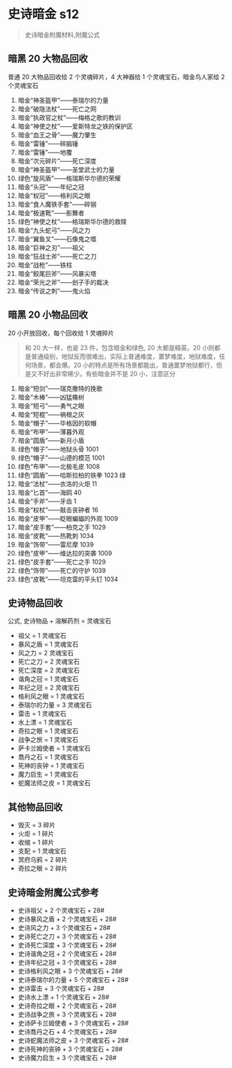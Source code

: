 # 史诗暗金 s12

> 史诗暗金附魔材料,附魔公式

## 暗黑 20 大物品回收

普通 20 大物品回收给 2 个灵魂碎片，4 大神器给 1 个灵魂宝石，暗金鸟人家给 2 个灵魂宝石

1. 暗金“神圣盔甲”——泰瑞尔的力量
2. 暗金“破隐法杖”——死亡之网
3. 暗金“执政官之杖”——梅格之歌的教训
4. 暗金“神使之杖”——爱斯特龙之铁的保护区
5. 暗金“血王之骨”——魔力肇生
6. 暗金“雷锤”——碎脑锤
7. 暗金“雷锤”——地覆
8. 暗金“次元碎片”——死亡深度
9. 暗金“神圣盔甲”——圣堂武士的力量
10. 绿色“旋风盾”——格瑞斯华尔德的荣耀
11. 暗金“头冠”——年纪之冠
12. 暗金“权冠”——格利风之眼
13. 暗金“食人魔铁手套”——碎钢
14. 暗金“极速靴”——影舞者
15. 绿色“神使之杖”——格瑞斯华尔德的救赎
16. 暗金“九头蛇弓”——风之力
17. 暗金“翼鱼叉”——石像鬼之噬
18. 暗金“巨神之刃”——祖父
19. 暗金“狂战士斧”——死亡之刀
20. 暗金“战枪”——铁柱
21. 暗金“鲛尾巨斧”——风暴尖塔
22. 暗金“荣光之斧”——刽子手的裁决
23. 暗金“传说之刺”——鬼火焰

## 暗黑 20 小物品回收

20 小开放回收，每个回收给 1 灵魂碎片

> 和 20 大一样，也是 23 件，包含暗金和绿色, 20 大都是精英，20 小则都是普通级别，地狱反而很难出，实际上普通难度，噩梦难度，地狱难度，任何场景，都会爆。20 小的特点是所有场景都能出，普通噩梦地狱都行，但是又不好出非常稀少。有些暗金并不是 20 小，注意区分

1. 暗金“短剑”——瑞克撒特的挽歌
2. 暗金“木棒”——凶猛橡树
3. 暗金“短弓”——勇气之眼
4. 暗金“短棍”——祸根之灰
5. 暗金“帽子”——毕格因的软帽
6. 暗金“布甲”——薄暮外观
7. 暗金“圆盾”——新月小盾
8. 绿色“帽子”——地狱头骨 1001
9. 绿色“帽子”——山德的模范 1001
10. 绿色“布甲”——北极毛皮 1008
11. 绿色“圆盾”——哈斯拉柏的铁拳 1023 绿
12. 暗金“法杖”——衣洛的火炬 11
13. 暗金“匕首”——海鸥 40
14. 暗金“手斧”——牙齿 1
15. 暗金“权杖”——敲击丧钟者 16
16. 暗金“皮甲”——眨眼蝙蝠的外观 1009
17. 暗金“皮手套”——柏克之手 1029
18. 暗金“皮靴”——热靴刺 1034
19. 暗金“饰带”——雷尼摩 1039
20. 绿色“皮甲”——维达拉的突袭 1009
21. 绿色“皮手套”——死亡之手 1029
22. 绿色“饰带”——死亡的守护 1039
23. 绿色“皮靴”——坦克雷的平头钉 1034

## 史诗物品回收

公式, 史诗物品 + 溶解药剂 = 灵魂宝石

- 祖父 = 1 灵魂宝石
- 暴风之盾 = 1 灵魂宝石
- 风之力 = 2 灵魂宝石
- 死亡之刀 = 2 灵魂宝石
- 死亡深度 = 2 灵魂宝石
- 谐角之冠 = 1 灵魂宝石
- 年纪之冠 = 2 灵魂宝石
- 格利风之眼 = 1 灵魂宝石
- 泰瑞尔的力量 = 3 灵魂宝石
- 雷击 = 1 灵魂宝石
- 水上漂 = 1 灵魂宝石
- 奇拉之眼 = 1 灵魂宝石
- 战争之旅 = 1 灵魂宝石
- 萨卡兰姆使者 = 1 灵魂宝石
- 喬丹之石 = 1 灵魂宝石
- 死神的丧钟 = 1 灵魂宝石
- 魔力启生 = 1 灵魂宝石
- 蛇魔法师之皮 = 1 灵魂宝石

## 其他物品回收

- 毁灭 = 3 碎片
- 火炬 = 1 碎片
- 收缩 = 1 碎片
- 支配 = 1 灵魂宝石
- 冥府乌鸦 = 2 碎片
- 奇拉之眼 = 2 碎片

## 史诗暗金附魔公式参考

- 史诗祖父 + 2 个灵魂宝石 + 28#
- 史诗暴风之盾 + 2 个灵魂宝石 + 28#
- 史诗风之力 + 3 个灵魂宝石 + 28#
- 史诗死亡之刀 + 3 个灵魂宝石 + 28#
- 史诗死亡深度 + 3 个灵魂宝石 + 28#
- 史诗谐角之冠 + 2 个灵魂宝石 + 28#
- 史诗年纪之冠 + 3 个灵魂宝石 + 28#
- 史诗格利风之眼 + 3 个灵魂宝石 + 28#
- 史诗泰瑞尔的力量 + 5 个灵魂宝石 + 28#
- 史诗雷击 + 3 个灵魂宝石 + 28#
- 史诗水上漂 + 1 个灵魂宝石 + 28#
- 史诗奇拉之眼 + 2 个灵魂宝石 + 28#
- 史诗战争之旅 + 3 个灵魂宝石 + 28#
- 史诗萨卡兰姆使者 + 3 个灵魂宝石 + 28#
- 史诗喬丹之石 + 4 个灵魂宝石 + 28#
- 史诗蛇魔法师之皮 + 3 个灵魂宝石 + 28#
- 史诗死神的丧钟 + 3 个灵魂宝石 + 28#
- 史诗魔力启生 + 3 个灵魂宝石 + 28#
